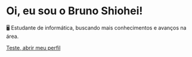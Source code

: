 # Oi, eu sou o Bruno Shiohei!

🖥️ Estudante de informática, buscando mais conhecimentos e avanços na área.

[Teste, abrir meu perfil](https://github.com/shioheii)

<!---
shioheii/shioheii is a ✨ special ✨ repository because its `README.md` (this file) appears on your GitHub profile.
You can click the Preview link to take a look at your changes.
--->

